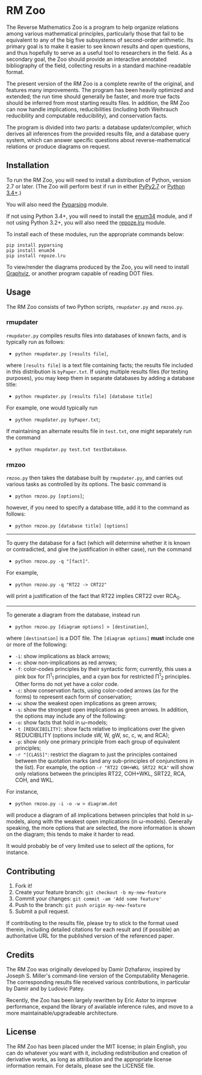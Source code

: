 # RM Zoo

The Reverse Mathematics Zoo is a program to help organize relations among various mathematical principles, particularly those that fail to be equivalent to any of the big five subsystems of second-order arithmetic. Its primary goal is to make it easier to see known results and open questions, and thus hopefully to serve as a useful tool to researchers in the field. As a secondary goal, the Zoo should provide an interactive annotated bibliography of the field, collecting results in a standard machine-readable format.

The present version of the RM Zoo is a complete rewrite of the original, and features many improvements. The program has been heavily optimized and extended; the run time should generally be faster, and more true facts should be inferred from most starting results files. In addition, the RM Zoo can now handle implications, reducibilities (including both Weihrauch reducibility and computable reducibility), and conservation facts.

The program is divided into two parts: a database updater/compiler, which derives all inferences from the provided results file, and a database query system, which can answer specific questions about reverse-mathematical relations or produce diagrams on request.

## Installation

To run the RM Zoo, you will need to install a distribution of Python, version 2.7 or later. (The Zoo will perform best if run in either [PyPy2.7](http://pypy.org/index.html) or [Python 3.4+](https://www.python.org/).)

You will also need the [Pyparsing](http://pyparsing.wikispaces.com/) module.

If not using Python 3.4+, you will need to install the [enum34](https://bitbucket.org/stoneleaf/enum34) module, and if not using Python 3.2+, you will also need the [repoze.lru](https://github.com/repoze/repoze.lru) module.

To install each of these modules, run the appropriate commands below:
```
pip install pyparsing
pip install enum34
pip install repoze.lru
```

To view/render the diagrams produced by the Zoo, you will need to install [Graphviz](http://www.graphviz.org/), or another program capable of reading DOT files.

## Usage

The RM Zoo consists of two Python scripts, `rmupdater.py` and `rmzoo.py`.

### rmupdater

`rmupdater.py` compiles results files into databases of known facts, and is typically run as follows:

- `python rmupdater.py [results file]`,

where `[results file]` is a text file containing facts; the results file included in this distribution is `byPaper.txt`. If using multiple results files (for testing purposes), you may keep them in separate databases by adding a database title:

- `python rmupdater.py [results file] [database title]`

For example, one would typically run

- `python rmupdater.py byPaper.txt`;

If maintaining an alternate results file in `test.txt`, one might separately run the command

- `python rmupdater.py test.txt testDatabase`.

### rmzoo

`rmzoo.py` then takes the database built by `rmupdater.py`, and carries out various tasks as controlled by its options. The basic command is

- `python rmzoo.py [options]`;

however, if you need to specify a database title, add it to the command as follows:

- `python rmzoo.py [database title] [options]`

---

To query the database for a fact (which will determine whether it is known or contradicted, and give the justification in either case), run the command

- `python rmzoo.py -q "[fact]"`.

For example,

- `python rmzoo.py -q "RT22 -> CRT22"`

will print a justification of the fact that RT22 implies CRT22 over RCA<sub>0</sub>.

---

To generate a diagram from the database, instead run

- `python rmzoo.py [diagram options] > [destination]`,

where `[destination]` is a DOT file. The `[diagram options]` **must** include one or more of the following:

- `-i`: show implications as black arrows;
- `-n`: show non-implications as red arrows;
- `-f`: color-codes principles by their syntactic form; currently, this uses a pink box for Π<sup>1</sup><sub>1</sub> principles, and a cyan box for restricted Π<sup>1</sup><sub>2</sub> principles. Other forms do not yet have a color code.
- `-c`: show conservation facts, using color-coded arrows (as for the forms) to represent each form of conservation;
- `-w`: show the weakest open implications as green arrows;
- `-s`: show the strongest open implications as green arrows.
In addition, the options may include any of the following:
- `-o`: show facts that hold in ω-models;
- `-t [REDUCIBILITY]`: show facts relative to implications over the given REDUCIBILITY (options include sW, W, gW, sc, c, w, and RCA);
- `-p`: show only one primary principle from each group of equivalent principles;
- `-r "[CLASS]"`: restrict the diagram to just the principles contained between the quotation marks (and any sub-principles of conjunctions in the list). For example, the option `-r "RT22 COH+WKL SRT22 RCA"` will show only relations between the principles RT22, COH+WKL, SRT22, RCA, COH, and WKL.

For instance,

- `python rmzoo.py -i -o -w > diagram.dot`

will produce a diagram of all implications between principles that hold in ω-models, along with the weakest open implications (in ω-models). Generally speaking, the more options that are selected, the more information is shown on the diagram; this tends to make it harder to read.

It would probably be of very limited use to select *all* the options, for instance.

## Contributing

1. Fork it!
2. Create your feature branch: `git checkout -b my-new-feature`
3. Commit your changes: `git commit -am 'Add some feature'`
4. Push to the branch: `git push origin my-new-feature`
5. Submit a pull request.

If contributing to the results file, please try to stick to the format used therein, including detailed citations for each result and (if possible) an authoritative URL for the published version of the referenced paper.

## Credits

The RM Zoo was originally developed by Damir Dzhafarov, inspired by Joseph S. Miller's command-line version of the Computability Menagerie. The corresponding results file received various contributions, in particular by Damir and by Ludovic Patey.

Recently, the Zoo has been largely rewritten by Eric Astor to improve performance, expand the library of available inference rules, and move to a more maintainable/upgradeable architecture.

## License

The RM Zoo has been placed under the MIT license; in plain English, you can do whatever you want with it, including redistribution and creation of derivative works, as long as attribution and the appropriate license information remain. For details, please see the LICENSE file.
